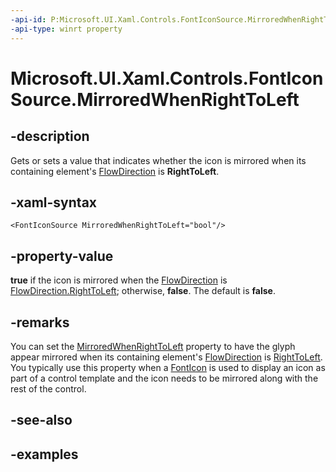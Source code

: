 ```yaml
---
-api-id: P:Microsoft.UI.Xaml.Controls.FontIconSource.MirroredWhenRightToLeft
-api-type: winrt property
---
```


<!-- Property syntax.
public bool MirroredWhenRightToLeft { get;  set; }
-->

# Microsoft.UI.Xaml.Controls.FontIconSource.MirroredWhenRightToLeft

## -description

Gets or sets a value that indicates whether the icon is mirrored when its containing element's [FlowDirection](/uwp/api/windows.ui.xaml.frameworkelement.flowdirection) is **RightToLeft**.

## -xaml-syntax

```xaml
<FontIconSource MirroredWhenRightToLeft="bool"/>
```

## -property-value

**true** if the icon is mirrored when the [FlowDirection](/uwp/api/windows.ui.xaml.frameworkelement.flowdirection) is [FlowDirection.RightToLeft](/uwp/api/windows.ui.xaml.flowdirection); otherwise, **false**. The default is **false**.

## -remarks

You can set the [MirroredWhenRightToLeft](/uwp/api/windows.ui.xaml.controls.fonticon.mirroredwhenrighttoleft) property to have the glyph appear mirrored when its containing element's [FlowDirection](/uwp/api/windows.ui.xaml.frameworkelement.flowdirection) is [RightToLeft](/uwp/api/windows.ui.xaml.flowdirection). You typically use this property when a [FontIcon](/uwp/api/windows.ui.xaml.controls.fonticon) is used to display an icon as part of a control template and the icon needs to be mirrored along with the rest of the control.

## -see-also

## -examples

